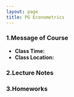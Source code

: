 ```yaml
---
layout: page
title: PG Econometrics
---
```


### 1.Message of Course
* **Class Time:**
* **Class Location:**

### 2.Lecture Notes



### 3.Homeworks
